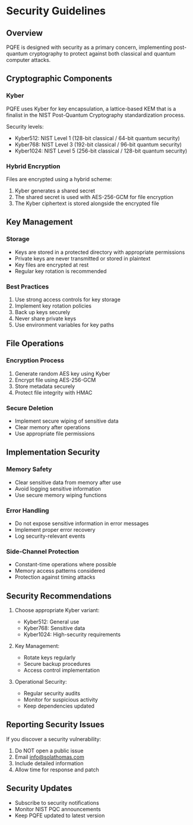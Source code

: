 # Security Guidelines

## Overview

PQFE is designed with security as a primary concern, implementing post-quantum cryptography to protect against both classical and quantum computer attacks.

## Cryptographic Components

### Kyber

PQFE uses Kyber for key encapsulation, a lattice-based KEM that is a finalist in the NIST Post-Quantum Cryptography standardization process.

Security levels:
- Kyber512: NIST Level 1 (128-bit classical / 64-bit quantum security)
- Kyber768: NIST Level 3 (192-bit classical / 96-bit quantum security)
- Kyber1024: NIST Level 5 (256-bit classical / 128-bit quantum security)

### Hybrid Encryption

Files are encrypted using a hybrid scheme:
1. Kyber generates a shared secret
2. The shared secret is used with AES-256-GCM for file encryption
3. The Kyber ciphertext is stored alongside the encrypted file

## Key Management

### Storage

- Keys are stored in a protected directory with appropriate permissions
- Private keys are never transmitted or stored in plaintext
- Key files are encrypted at rest
- Regular key rotation is recommended

### Best Practices

1. Use strong access controls for key storage
2. Implement key rotation policies
3. Back up keys securely
4. Never share private keys
5. Use environment variables for key paths

## File Operations

### Encryption Process

1. Generate random AES key using Kyber
2. Encrypt file using AES-256-GCM
3. Store metadata securely
4. Protect file integrity with HMAC

### Secure Deletion

- Implement secure wiping of sensitive data
- Clear memory after operations
- Use appropriate file permissions

## Implementation Security

### Memory Safety

- Clear sensitive data from memory after use
- Avoid logging sensitive information
- Use secure memory wiping functions

### Error Handling

- Do not expose sensitive information in error messages
- Implement proper error recovery
- Log security-relevant events

### Side-Channel Protection

- Constant-time operations where possible
- Memory access patterns considered
- Protection against timing attacks

## Security Recommendations

1. Choose appropriate Kyber variant:
   - Kyber512: General use
   - Kyber768: Sensitive data
   - Kyber1024: High-security requirements

2. Key Management:
   - Rotate keys regularly
   - Secure backup procedures
   - Access control implementation

3. Operational Security:
   - Regular security audits
   - Monitor for suspicious activity
   - Keep dependencies updated

## Reporting Security Issues

If you discover a security vulnerability:

1. Do NOT open a public issue
2. Email info@solathomas.com
3. Include detailed information
4. Allow time for response and patch

## Security Updates

- Subscribe to security notifications
- Monitor NIST PQC announcements
- Keep PQFE updated to latest version 